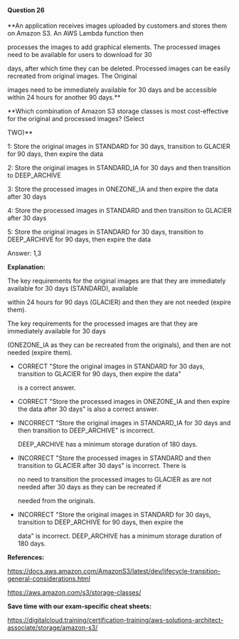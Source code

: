 #### Question  26


**An application receives images uploaded by customers and stores them on Amazon S3. An AWS Lambda function then

processes the images to add graphical elements. The processed images need to be available for users to download for 30

days, after which time they can be deleted. Processed images can be easily recreated from original images. The Original

images need to be immediately available for 30 days and be accessible within 24 hours for another 90 days.**


**Which combination of Amazon S3 storage classes is most cost-effective for the original and processed images? (Select

TWO)**


1: Store the original images in STANDARD for 30 days, transition to GLACIER for 90 days, then expire the data


2: Store the original images in STANDARD_IA for 30 days and then transition to DEEP_ARCHIVE


3: Store the processed images in ONEZONE_IA and then expire the data after 30 days


4: Store the processed images in STANDARD and then transition to GLACIER after 30 days


5: Store the original images in STANDARD for 30 days, transition to DEEP_ARCHIVE for 90 days, then expire the data


Answer: 1,3


**Explanation:**


The key requirements for the original images are that they are immediately available for 30 days (STANDARD), available

within 24 hours for 90 days (GLACIER) and then they are not needed (expire them).


The key requirements for the processed images are that they are immediately available for 30 days

(ONEZONE_IA as they can be recreated from the originals), and then are not needed (expire them).


- CORRECT "Store the original images in STANDARD for 30 days, transition to GLACIER for 90 days, then expire the data"

  is a correct answer.


- CORRECT "Store the processed images in ONEZONE_IA and then expire the data after 30 days" is also a correct answer.


- INCORRECT "Store the original images in STANDARD_IA for 30 days and then transition to DEEP_ARCHIVE" is incorrect.

  DEEP_ARCHIVE has a minimum storage duration of 180 days.


- INCORRECT "Store the processed images in STANDARD and then transition to GLACIER after 30 days" is incorrect. There is

  no need to transition the processed images to GLACIER as are not needed after 30 days as they can be recreated if

  needed from the originals.


- INCORRECT "Store the original images in STANDARD for 30 days, transition to DEEP_ARCHIVE for 90 days, then expire the

  data" is incorrect. DEEP_ARCHIVE has a minimum storage duration of 180 days.


**References:**


https://docs.aws.amazon.com/AmazonS3/latest/dev/lifecycle-transition-general-considerations.html


https://aws.amazon.com/s3/storage-classes/


**Save time with our exam-specific cheat sheets:**


https://digitalcloud.training/certification-training/aws-solutions-architect-associate/storage/amazon-s3/

